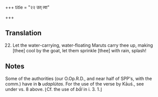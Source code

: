 +++
title = "२२ उत् त्वा"

+++
## Translation
22. Let the water-carrying, water-floating Maruts carry thee up, making  
\[thee\] cool by the goat, let them sprinkle \[thee\] with rain, splash!

## Notes
Some of the authorities (our O.Op.R.D., and near half of SPP's, with the  
comm.) have in **b** *udaplútas*. For the use of the verse by Kāuś., see  
under vs. 8 above. ⌊Cf. the use of *bā́l* in i. 3. 1.⌋
